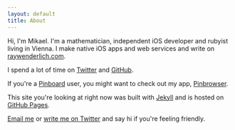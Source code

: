 ```yaml
---
layout: default
title: About
---
```


Hi, I'm Mikael. I'm a mathematician, independent iOS developer and rubyist living in Vienna. I make native iOS apps and web services and write on [raywenderlich.com](http://www.raywenderlich.com/u/kmikael).

I spend a lot of time on [Twitter](https://twitter.com/mkonutgan) and [GitHub](https://github.com/kmikael/).

If you're a [Pinboard](https://pinboard.in/) user, you might want to check out my app, [Pinbrowser](http://www.pinbrowser.co).

This site you're looking at right now was built with [Jekyll](http://jekyllrb.com) and is hosted on [GitHub Pages](http://pages.github.com).

[Email me](mailto:me@kmikael.com) or [write me on Twitter](https://twitter.com/mkonutgan) and say hi if you're feeling friendly.
